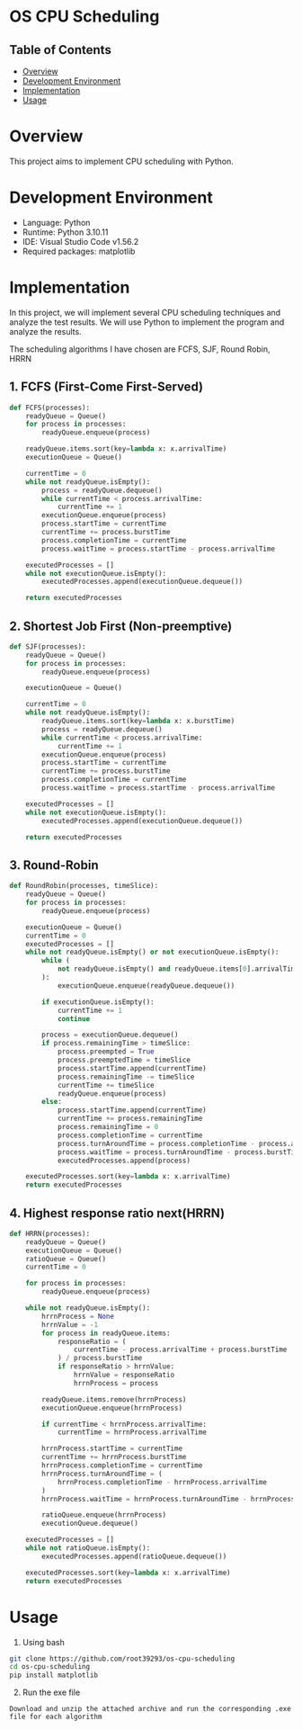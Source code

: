 # OS CPU Scheduling

## Table of Contents

- [Overview](#overview)
- [Development Environment](#development-environment)
- [Implementation](#implementation)
- [Usage](#usage)

# Overview

This project aims to implement CPU scheduling with Python.

# Development Environment

- Language: Python 
- Runtime: Python 3.10.11
- IDE: Visual Studio Code v1.56.2
- Required packages: matplotlib

# Implementation

In this project, we will implement several CPU scheduling techniques and analyze the test results. We will use Python to implement the program and analyze the results.

The scheduling algorithms I have chosen are FCFS, SJF, Round Robin, HRRN


## 1. FCFS (First-Come First-Served)
```python
def FCFS(processes):
    readyQueue = Queue()
    for process in processes:
        readyQueue.enqueue(process)

    readyQueue.items.sort(key=lambda x: x.arrivalTime)
    executionQueue = Queue()

    currentTime = 0
    while not readyQueue.isEmpty():
        process = readyQueue.dequeue()
        while currentTime < process.arrivalTime:
            currentTime += 1
        executionQueue.enqueue(process)
        process.startTime = currentTime
        currentTime += process.burstTime
        process.completionTime = currentTime
        process.waitTime = process.startTime - process.arrivalTime

    executedProcesses = []
    while not executionQueue.isEmpty():
        executedProcesses.append(executionQueue.dequeue())

    return executedProcesses
``` 

## 2. Shortest Job First (Non-preemptive)

```python
def SJF(processes):
    readyQueue = Queue()
    for process in processes:
        readyQueue.enqueue(process)

    executionQueue = Queue()

    currentTime = 0
    while not readyQueue.isEmpty():
        readyQueue.items.sort(key=lambda x: x.burstTime)
        process = readyQueue.dequeue()
        while currentTime < process.arrivalTime:
            currentTime += 1
        executionQueue.enqueue(process)
        process.startTime = currentTime
        currentTime += process.burstTime
        process.completionTime = currentTime
        process.waitTime = process.startTime - process.arrivalTime

    executedProcesses = []
    while not executionQueue.isEmpty():
        executedProcesses.append(executionQueue.dequeue())

    return executedProcesses
```

## 3. Round-Robin
```python
def RoundRobin(processes, timeSlice):
    readyQueue = Queue()
    for process in processes:
        readyQueue.enqueue(process)

    executionQueue = Queue()
    currentTime = 0
    executedProcesses = []
    while not readyQueue.isEmpty() or not executionQueue.isEmpty():
        while (
            not readyQueue.isEmpty() and readyQueue.items[0].arrivalTime <= currentTime
        ):
            executionQueue.enqueue(readyQueue.dequeue())

        if executionQueue.isEmpty():
            currentTime += 1
            continue

        process = executionQueue.dequeue()
        if process.remainingTime > timeSlice:
            process.preempted = True
            process.preemptedTime = timeSlice
            process.startTime.append(currentTime)
            process.remainingTime -= timeSlice
            currentTime += timeSlice
            readyQueue.enqueue(process)
        else:
            process.startTime.append(currentTime)
            currentTime += process.remainingTime
            process.remainingTime = 0
            process.completionTime = currentTime
            process.turnAroundTime = process.completionTime - process.arrivalTime
            process.waitTime = process.turnAroundTime - process.burstTime
            executedProcesses.append(process)

    executedProcesses.sort(key=lambda x: x.arrivalTime)
    return executedProcesses

```
## 4. Highest response ratio next(HRRN)

```python
def HRRN(processes):
    readyQueue = Queue()
    executionQueue = Queue()
    ratioQueue = Queue()
    currentTime = 0

    for process in processes:
        readyQueue.enqueue(process)

    while not readyQueue.isEmpty():
        hrrnProcess = None
        hrrnValue = -1
        for process in readyQueue.items:
            responseRatio = (
                currentTime - process.arrivalTime + process.burstTime
            ) / process.burstTime
            if responseRatio > hrrnValue:
                hrrnValue = responseRatio
                hrrnProcess = process

        readyQueue.items.remove(hrrnProcess)
        executionQueue.enqueue(hrrnProcess)

        if currentTime < hrrnProcess.arrivalTime:
            currentTime = hrrnProcess.arrivalTime

        hrrnProcess.startTime = currentTime
        currentTime += hrrnProcess.burstTime
        hrrnProcess.completionTime = currentTime
        hrrnProcess.turnAroundTime = (
            hrrnProcess.completionTime - hrrnProcess.arrivalTime
        )
        hrrnProcess.waitTime = hrrnProcess.turnAroundTime - hrrnProcess.burstTime

        ratioQueue.enqueue(hrrnProcess)
        executionQueue.dequeue()

    executedProcesses = []
    while not ratioQueue.isEmpty():
        executedProcesses.append(ratioQueue.dequeue())

    executedProcesses.sort(key=lambda x: x.arrivalTime)
    return executedProcesses
```

# Usage

1. Using bash
```bash
git clone https://github.com/root39293/os-cpu-scheduling
cd os-cpu-scheduling
pip install matplotlib
```

2. Run the exe file
```
Download and unzip the attached archive and run the corresponding .exe file for each algorithm
```